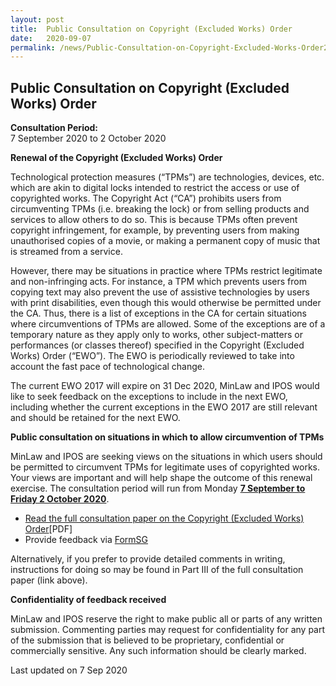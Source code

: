 ```yaml
---
layout: post
title:  Public Consultation on Copyright (Excluded Works) Order
date:   2020-09-07
permalink: /news/Public-Consultation-on-Copyright-Excluded-Works-Order2020
---
```


**Public Consultation on Copyright (Excluded Works) Order**
---

**Consultation Period:**  
7 September 2020 to 2 October 2020

**Renewal of the Copyright (Excluded Works) Order**

Technological protection measures (“TPMs”) are technologies, devices, etc. which are akin to digital locks intended to restrict the access or use of copyrighted works. The Copyright Act (“CA”) prohibits users from circumventing TPMs (i.e. breaking the lock) or from selling products and services to allow others to do so. This is because TPMs often prevent copyright infringement, for example, by preventing users from making unauthorised copies of a movie, or making a permanent copy of music that is streamed from a service. 
 
However, there may be situations in practice where TPMs restrict legitimate and non-infringing acts. For instance, a TPM which prevents users from copying text may also prevent the use of assistive technologies by users with print disabilities, even though this would otherwise be permitted under the CA. Thus, there is a list of exceptions in the CA for certain situations where circumventions of TPMs are allowed. Some of the exceptions are of a temporary nature as they apply only to works, other subject-matters or performances (or classes thereof) specified in the Copyright (Excluded Works) Order (“EWO”). The EWO is periodically reviewed to take into account the fast pace of technological change.
  
The current EWO 2017 will expire on 31 Dec 2020, MinLaw and IPOS would like to seek feedback on the exceptions to include in the next EWO, including whether the current exceptions in the EWO 2017 are still relevant and should be retained for the next EWO. 

**Public consultation on situations in which to allow circumvention of TPMs**

MinLaw and IPOS are seeking views on the situations in which users should be permitted to circumvent TPMs for legitimate uses of copyrighted works. Your views are important and will help shape the outcome of this renewal exercise. The consultation period will run from Monday **<u>7 September to Friday 2 October 2020</u>**.

-	[Read the full consultation paper on the Copyright (Excluded Works) Order](/files/EWO2020_PublicConsultation.pdf)[PDF]<br>
-	Provide feedback via [FormSG](https://go.gov.sg/ewo-consult2020) 

Alternatively, if you prefer to provide detailed comments in writing, instructions for doing so may be found in Part III of the full consultation paper (link above).

**Confidentiality of feedback received**

MinLaw and IPOS reserve the right to make public all or parts of any written submission. Commenting parties may request for confidentiality for any part of the submission that is believed to be proprietary, confidential or commercially sensitive. Any such information should be clearly marked.

<p class="right-side-updated">Last updated on 7 Sep 2020</p> 

